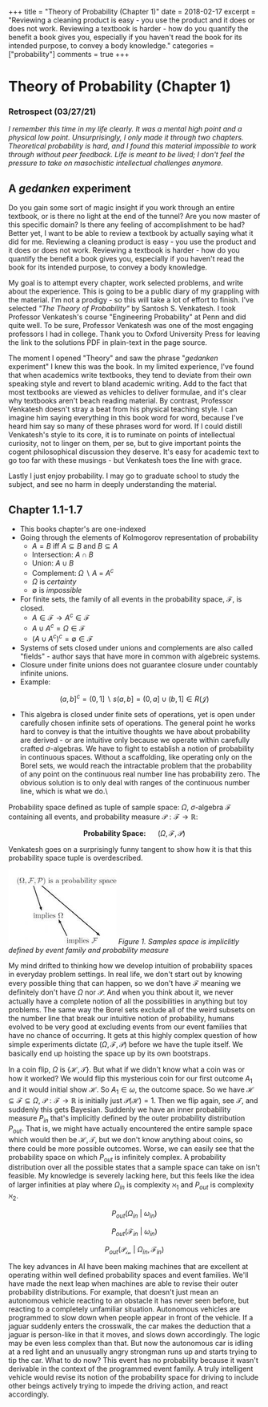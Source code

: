 +++
title = "Theory of Probability (Chapter 1)"
date = 2018-02-17
excerpt = "Reviewing a cleaning product is easy - you use the product and it does or does not work. Reviewing a textbook is harder - how do you quantify the benefit a book gives you, especially if you haven't read the book for its intended purpose, to convey a body knowledge."
categories = ["probability"]
comments = true
+++

# Theory of Probability (Chapter 1)

### Retrospect (03/27/21)

_I remember this time in my life clearly. It was a mental high point and a physical low point. Unsurprisingly, I only made it through two chapters. Theoretical probability is hard, and I found this material impossible to work through without peer feedback. Life is meant to be lived; I don't feel the pressure to take on masochistic intellectual challenges anymore._

## A _gedanken_ experiment

Do you gain some sort of magic insight if you work through an entire textbook, or is there no light at the end of the tunnel? Are you now master of this specific domain? Is there any feeling of accomplishment to be had? Better yet, I want to be able to review a textbook by actually saying what it did for me. Reviewing a cleaning product is easy - you use the product and it does or does not work. Reviewing a textbook is harder - how do you quantify the benefit a book gives you, especially if you haven't read the book for its intended purpose, to convey a body knowledge. 

My goal is to attempt every chapter, work selected problems, and write about the experience. This is going to be a public diary of my grappling with the material. I'm not a prodigy - so this will take a lot of effort to finish. I've selected _"The Theory of Probability"_ by Santosh S. Venkatesh. I took Professor Venkatesh's course "Engineering Probability" at Penn and did quite well. To be sure, Professor Venkatesh was one of the most engaging professors I had in college. Thank you to Oxford University Press for leaving the link to the solutions PDF in plain-text in the page source. 

The moment I opened "Theory" and saw the phrase "_gedanken_ experiment" I knew this was the book. In my limited experience, I've found that when academics write textbooks, they tend to deviate from their own speaking style and revert to bland academic writing. Add to the fact that most textbooks are viewed as vehicles to deliver formulae, and it's clear why textbooks aren't beach reading material. By contrast, Professor Venkatesh doesn't stray a beat from his physical teaching style. I can imagine him saying everything in this book word for word, because I've heard him say so many of these phrases word for word. If I could distill Venkatesh's style to its core, it is to ruminate on points of intellectual curiosity, not to linger on them, per se, but to give important points the cogent philosophical discussion they deserve. It's easy for academic text to go too far with these musings - but Venkatesh toes the line with grace.  

Lastly I just enjoy probability. I may go to graduate school to study the subject, and see no harm in deeply understanding the material. 


## Chapter 1.1-1.7 

- This books chapter's are one-indexed
- Going through the elements of Kolmogorov representation of probability
    - $A=B$ iff $A \subseteq B$ and $B \subseteq A$
    - Intersection: $A \cap B$
    - Union: $A \cup B$
    - Complement: $\Omega~\backslash~A$ = $A^c$
    - $\Omega$ is _certainty_
    - $\emptyset$ is _impossible_
- For finite sets, the family of all events in the probability space, $\mathcal{F}$, is closed. 
    - $A \in \mathcal{F} \rightarrow A^c \in \mathcal{F}$
    - $A \cup A^c = \Omega \in \mathcal{F}$
    - $(A \cup A^c)^c = \emptyset \in \mathcal{F}$
- Systems of sets closed under unions and complements are also called "fields" - author says that have more in common with algebreic systems.
- Closure under finite unions does not guarantee closure under countably infinite unions.
- Example:

$$(a,b]^c = (0,1]~\backslash~s(a,b] = (0,a] \cup (b,1] \in R(\mathcal{J})$$

- This algebra is closed under finite sets of operations, yet is open under carefully chosen infinite sets of operations. The general point he works hard to convey is that the intuitive thoughts we have about probability are derived - or are intuitive only because we operate within carefully crafted $\sigma$-algebras. We have to fight to establish a notion of probability in continuous spaces. Without a scaffolding, like operating only on the Borel sets, we would reach the intractable problem that the probability of any point on the continuous real number line has probability zero. The obvious solution is to only deal with ranges of the continuous number line, which is what we do.\\ 


Probability space defined as tuple of sample space: $\Omega$, $\sigma$-algebra $\mathcal{F}$ containing all events, and probability measure $\mathcal{P}: \mathcal{F} \rightarrow \mathbb{R}$:

$$\textbf{Probability Space:}~~~~~~(\Omega, \mathcal{F}, \mathcal{P})$$ 

Venkatesh goes on a surprisingly funny tangent to show how it is that this probability space tuple is overdescribed. 

![Probability Space](/assets/posts/ProbabilityCh1/implicitSpace.jpg)
*Figure 1. Samples space is impliclitly defined by event family and probability measure*

My mind drifted to thinking how we develop intuition of probability spaces in everyday problem settings. In real life, we don't start out by knowing every possible thing that can happen, so we don't have $\mathcal{F}$ meaning we definitely don't have $\Omega$ nor $\mathcal{P}$. And when you think about it, we never actually have a complete notion of all the possibilities in anything but toy problems. The same way the Borel sets exclude all of the weird subsets on the number line that break our intuitive notion of probability, humans evolved to be very good at excluding events from our event families that have no chance of occurring. It gets at this highly complex question of how simple experiments dictate $(\Omega, \mathcal{F}, \mathcal{P})$ before we have the tuple itself. We basically end up hoisting the space up by its own bootstraps.

In a coin flip, $\Omega$ is $\{\mathcal{H}, \mathcal{T}\}$. But what if we didn't know what a coin was or how it worked? We would flip this mysterious coin for our first outcome $A_1$ and it would initial show $\mathcal{H}$. So $A_1 \in \omega$, the outcome space. So we have $\mathcal{H} \subseteq \mathcal{F} \subseteq \Omega$, $\mathcal{P}: \mathcal{F} \rightarrow \mathbb{R}$ is initially just $\mathcal{P}(\mathcal{H})=1$. Then we flip again, see $\mathcal{T}$, and suddenly this gets Bayesian. Suddenly we have an inner probability measure $P_{in}$ that's implicitly defined by the outer probability distribution $P_{out}$. That is, we might have actually encountered the entire sample space which would then be $\mathcal{H}, \mathcal{T}$, but we don't know anything about coins, so there could be more possible outcomes. Worse, we can easily see that the probability space on which $P_{out}$ is infinitely complex. A probability distribution over all the possible states that a sample space can take on isn't feasible. My knowledge is severely lacking here, but this feels like the idea of larger infinities at play where $\Omega_{in}$ is complexity $\aleph_1$ and $P_{out}$ is complexity $\aleph_2$. 

$$P_{out}(\Omega_{in}~|~\omega_{in})$$

$$P_{out}(\mathcal{F}_{in}~|~\omega_{in})$$

$$P_{out}(\mathcal{P_{in}}~|~\Omega_{in}, \mathcal{F}_{in})$$

The key advances in AI have been making machines that are excellent at operating within well defined probability spaces and event families. We'll have made the next leap when machines are able to revise their outer probability distributions. For example, that doesn't just mean an autonomous vehicle reacting to an obstacle it has never seen before, but reacting to a completely unfamiliar situation. Autonomous vehicles are programmed to slow down when people appear in front of the vehicle. If a jaguar suddenly enters the crosswalk, the car makes the deduction that a jaguar is person-like in that it moves, and slows down accordingly. The logic may be even less complex than that. But now the autonomous car is idling at a red light and an unusually angry strongman runs up and starts trying to tip the car. What to do now? This event has no probability because it wasn't derivable in the context of the programmed event family. A truly intelligent vehicle would revise its notion of the probability space for driving to include other beings actively trying to impede the driving action, and react accordingly.  